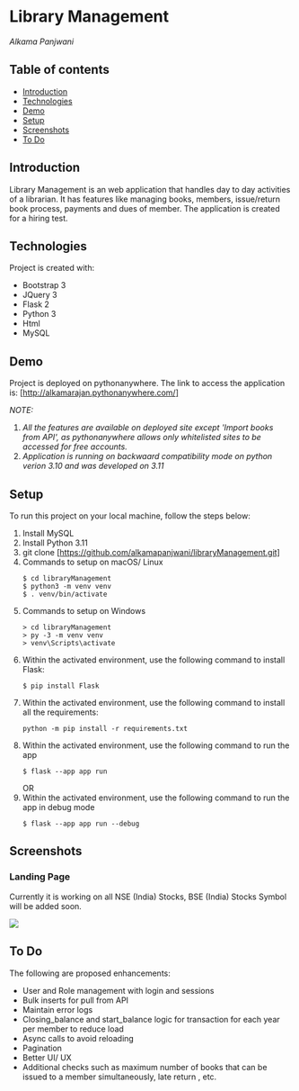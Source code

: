 # **Library Management**

_Alkama Panjwani_

## Table of contents

* [Introduction](#introduction)
* [Technologies](#technologies)
* [Demo](#demo)
* [Setup](#setup)
* [Screenshots](#screenshots)
* [To Do](#to-do)

## **Introduction**

Library Management is an web application that handles day to day activities of a librarian. It has features like managing books, members, issue/return book process, payments and dues of member. 
The application is created for a hiring test.

## **Technologies**

Project is created with:
*  Bootstrap 3
*  JQuery 3
*  Flask 2
*  Python 3
*  Html
*  MySQL 

## **Demo**

Project is deployed on pythonanywhere. The link to access the application is:
[http://alkamarajan.pythonanywhere.com/]

_NOTE:_
1. _All the features are available on deployed site except 'Import books from API', as pythonanywhere allows only whitelisted sites to be accessed for free accounts._
2. _Application is running on backwaard compatibility mode on python verion 3.10 and was developed on 3.11_

## **Setup**

To run this project on your local machine, follow the steps below:
1. Install MySQL
2. Install Python 3.11 
3. git clone [https://github.com/alkamapanjwani/libraryManagement.git]
4. Commands to setup on  macOS/ Linux
    ```
    $ cd libraryManagement
    $ python3 -m venv venv
    $ . venv/bin/activate   
    ```
5. Commands to setup on  Windows
    ```
    > cd libraryManagement
    > py -3 -m venv venv
    > venv\Scripts\activate
    ```
6. Within the activated environment, use the following command to install Flask:
    ```
    $ pip install Flask
    ```
7. Within the activated environment, use the following command to install all the requirements:
    ```
    python -m pip install -r requirements.txt
    ```
8. Within the activated environment, use the following command to run the app
    ```
    $ flask --app app run
    ```
   OR
9. Within the activated environment, use the following command to run the app in debug mode
    ```
    $ flask --app app run --debug
    ```

## **Screenshots**

### Landing Page
Currently it is working on all NSE (India) Stocks, BSE (India) Stocks Symbol will be added soon.

![](https://iharsh234.github.io/WebApp/images/demo/web_app_face.JPG)

## **To Do**

The following are proposed enhancements:
* User and Role management with login and sessions 
* Bulk inserts for pull from API
* Maintain error logs
* Closing_balance and start_balance logic for transaction for each year per member to reduce load 
* Async calls to avoid reloading
* Pagination
* Better UI/ UX
* Additional checks such as maximum number of books that can be issued to a member simultaneously, late return , etc.

